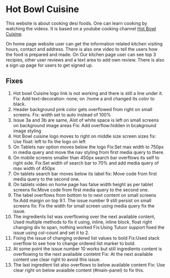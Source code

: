 # Hot Bowl Cuisine
This website is about cooking desi foods. One can learn cooking by watching the videos. It is based on a youtube cooking channel [Hot Bowl Cuisine](https://www.youtube.com/@hotbowlcuisine/featured).

On home page website user can get the information related kitchen visiting hours, contact and address. There is also one video to tell the users how the food is prepared and made.
On Our kitchen page user can see top 3 recipies, other user reviews and a text area to add own review.
There is also a sign up page for users to get signed up.

## Fixes
1. Hot bowl Cuisine logo link is not working and there is still a line under it.
    Fix: Add text-decoration: none; on .home a and changed its color to black.
2. Header background pink color gets overflowed from right on small screens.
    Fix: width set to auto instead of 100%
3. Issue 3a and 3b are same, Alot of white space is left on small screens on background image areas
    Fix: Add overflow:hidden in bcakground image styling
4. Hot Bowl cuisine logo moves to right on middle size screen sizes
    fix: Use float: left to fix the logo on left
5. On Tablets nav option moves below the logo
    Fix:Set max width to 750px in media query and move the nav styling from first media query to there.
6. On mobile screens smaller than 450px search bar overflows its self to right side.
    Fix:Set width of search bar to 70% and add media query of max width of 450px
7. On tablets search bar moves below its label
    fix: Move code from first media query to the second one.
8. On tablets video on home page has false width height as per tablet screens
    fix:Move code from first media query to the second one.
9. The tabel overflows from bottom to to next content on small screens
    fix:Add margin on top
9.1. The issue number 9 still persist on small screens
    fix: Fix the width for small screen using media query fix the issue.
10. The ingredients list was overflowing over the next available content, Used multiple methods to fix it using, inline, inline block, float right changing div to span, nothing worked
    Fix:Using Tutuor support fixed the issue using col-count and set it to 2.
11. Fixing the issue of changing ordered list values to bold 
Fix:Used stack overflow to see how to change ordered list marker to bold.
12. At some point the issue number 10 works but still ingredients content is overflowing to the next availaible contetnt
    Fix: At the next available content use clear right to avoid this issue.
13. The last ingredient list also overflows to below available content
    Fix: Use clear right on below avaialble content (#main-panel) to fix this.